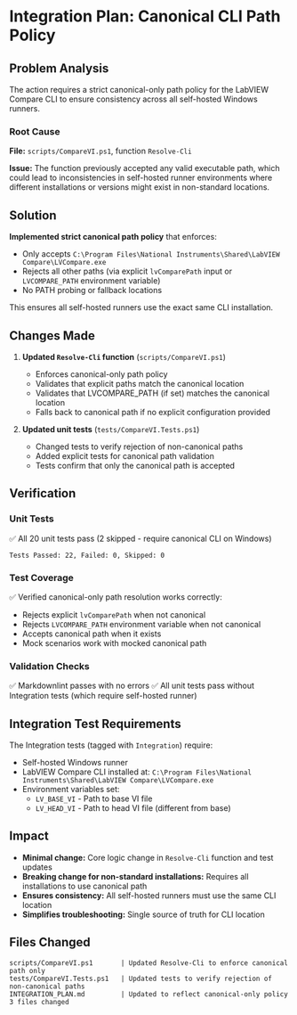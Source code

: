# Integration Plan: Canonical CLI Path Policy

## Problem Analysis

The action requires a strict canonical-only path policy for the LabVIEW Compare CLI to ensure consistency across all self-hosted Windows runners.

### Root Cause

**File:** `scripts/CompareVI.ps1`, function `Resolve-Cli`

**Issue:** The function previously accepted any valid executable path, which could lead to inconsistencies in self-hosted runner environments where different installations or versions might exist in non-standard locations.

## Solution

**Implemented strict canonical path policy** that enforces:

- Only accepts `C:\Program Files\National Instruments\Shared\LabVIEW Compare\LVCompare.exe`
- Rejects all other paths (via explicit `lvComparePath` input or `LVCOMPARE_PATH` environment variable)
- No PATH probing or fallback locations

This ensures all self-hosted runners use the exact same CLI installation.

## Changes Made

1. **Updated `Resolve-Cli` function** (`scripts/CompareVI.ps1`)
   - Enforces canonical-only path policy
   - Validates that explicit paths match the canonical location
   - Validates that LVCOMPARE_PATH (if set) matches the canonical location
   - Falls back to canonical path if no explicit configuration provided

2. **Updated unit tests** (`tests/CompareVI.Tests.ps1`)
   - Changed tests to verify rejection of non-canonical paths
   - Added explicit tests for canonical path validation
   - Tests confirm that only the canonical path is accepted

## Verification

### Unit Tests

✅ All 20 unit tests pass (2 skipped - require canonical CLI on Windows)

```text
Tests Passed: 22, Failed: 0, Skipped: 0
```

### Test Coverage

✅ Verified canonical-only path resolution works correctly:

- Rejects explicit `lvComparePath` when not canonical
- Rejects `LVCOMPARE_PATH` environment variable when not canonical
- Accepts canonical path when it exists
- Mock scenarios work with mocked canonical path

### Validation Checks

✅ Markdownlint passes with no errors
✅ All unit tests pass without Integration tests (which require self-hosted runner)

## Integration Test Requirements

The Integration tests (tagged with `Integration`) require:

- Self-hosted Windows runner
- LabVIEW Compare CLI installed at: `C:\Program Files\National Instruments\Shared\LabVIEW Compare\LVCompare.exe`
- Environment variables set:
  - `LV_BASE_VI` - Path to base VI file
  - `LV_HEAD_VI` - Path to head VI file (different from base)

## Impact

- **Minimal change:** Core logic change in `Resolve-Cli` function and test updates
- **Breaking change for non-standard installations:** Requires all installations to use canonical path
- **Ensures consistency:** All self-hosted runners must use the same CLI location
- **Simplifies troubleshooting:** Single source of truth for CLI location

## Files Changed

```text
scripts/CompareVI.ps1       | Updated Resolve-Cli to enforce canonical path only
tests/CompareVI.Tests.ps1   | Updated tests to verify rejection of non-canonical paths
INTEGRATION_PLAN.md         | Updated to reflect canonical-only policy
3 files changed
```
